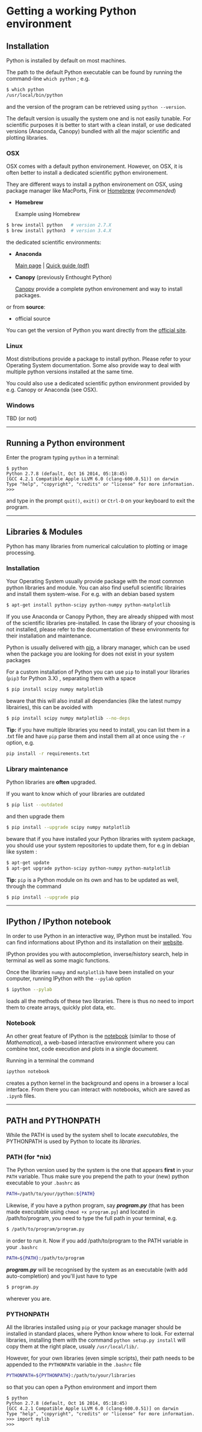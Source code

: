# Getting a working Python environment

## Installation

Python is installed by default on most machines.

The path to the default Python executable can be found by running the command-line
`which python` ; e.g.
```bash
$ which python
/usr/local/bin/python
```
and the version of the program can be retrieved using `python --version`.

The default version is usually the system one and is not easily tunable.
For scientific purposes it is better to start with a clean install, or use dedicated versions (Anaconda, Canopy) bundled with all the major scientific and plotting libraries.

### OSX
OSX comes with a default python environement. However, on OSX, it is often better to install a dedicated scientific python environement.

They are different ways to install a python environement on OSX, using package manager like MacPorts, Fink or [Homebrew](http://brew.sh/) (_recommended_)

* **Homebrew**

    Example using Homebrew

```bash
$ brew install python   # version 2.7.X
$ brew install python3  # version 3.4.X
```

the dedicated scientific environments:

* **Anaconda**

    [Main page](https://store.continuum.io/cshop/anaconda/) | [Quick guide (pdf)](https://store.continuum.io/static/img/Anaconda-Quickstart.pdf)


* **Canopy** (previously Enthought Python)


    [Canopy](https://www.enthought.com/products/canopy/) provide a complete python environement and way to install packages.

or from **source**:

* official source

You can get the version of Python you want directly from the [official site](https://www.python.org/downloads/).

### Linux

Most distributions provide a package to install python. Please refer to your Operating System documentation. Some also provide way to deal with multiple python versions installed at the same time.

You could also use a dedicated scientific python environment provided by e.g. Canopy or Anaconda (see OSX).

### Windows
TBD (or not)

---
## Running a Python environment

Enter the program typing `python` in a terminal:
```
$ python
Python 2.7.8 (default, Oct 16 2014, 05:18:45)
[GCC 4.2.1 Compatible Apple LLVM 6.0 (clang-600.0.51)] on darwin
Type "help", "copyright", "credits" or "license" for more information.
>>>
```
and type in the prompt `quit()`, `exit()` or `Ctrl-D` on your keyboard to exit the program.

---

## Libraries & Modules

Python has many libraries from numerical calculation to plotting or image processing.

### Installation

Your Operating System usually provide package with the most common python libraries and module. You can also find usefull scientific librairies and install them system-wise. For e.g. with an debian based system 
```bash
$ apt-get install python-scipy python-numpy python-matplotlib
```
If you use Anaconda or Canopy Python, they are already shipped with most of the scientific libraries pre-installed.
In case the library of your choosing is not installed, please refer to the documentation of these environments for their installation and maintenance.

Python is usually delivered with [pip](https://pip.pypa.io/en/latest/), a library manager, which can be used when the package you are looking for does not exist in your system packages

For a custom installation of Python you can use `pip` to install your libraries (`pip3` for Python 3.X) , separating them with a space
```bash
$ pip install scipy numpy matplotlib
```
beware that this will also install all dependancies (like the latest numpy librairies), this can be avoided with
```bash
$ pip install scipy numpy matplotlib --no-deps
```

__Tip:__ if you have multiple libraries you need to install, you can list them in a .txt file and have `pip` parse them and install them all at once using the `-r` option, e.g.
```bash
pip install -r requirements.txt
```


### Library maintenance

Python libraries are __often__ upgraded.

If you want to know which of your libraries are outdated
```bash
$ pip list --outdated
```
and then upgrade them
```bash
$ pip install --upgrade scipy numpy matplotlib
```
beware that if you have installed your Python libraries with system package, you should use your system repositories to update them, for e.g in debian like system : 
```bash
$ apt-get update
$ apt-get upgrade python-scipy python-numpy python-matplotlib
```

__Tip:__ `pip` is a Python module on its own and has to be updated as well, through the command
```bash
$ pip install --upgrade pip
```

---
## IPython / IPython notebook

In order to use Python in an interactive way, IPython must be installed. You can find informations about IPython and its installation on their [website](http://ipython.org/install.html).

IPython provides you with autocompletion, inverse/history search, help in terminal as well as some magic functions.

Once the libraries `numpy` and `matplotlib` have been installed on your computer, running IPython with the `--pylab` option
```bash
$ ipython --pylab
```
loads all the methods of these two libraries. There is thus no need to import them to create arrays, quickly plot data, etc.

### Notebook

An other great feature of IPython is the [notebook](http://ipython.org/notebook.html) (similar to those of *Mathematica*), a web-based interactive environment where you can combine text, code execution and plots in a single document.

Running in a terminal the command
```bash
ipython notebook
```
creates a python kernel in the background and opens in a browser a local interface. From there you can interact with notebooks, which are saved as `.ipynb` files.

---
## PATH and PYTHONPATH

While the PATH is used by the system shell to locate _executables_, the PYTHONPATH is used by Python to locate its _libraries_.

### PATH (for *nix)

The Python version used by the system is the one that appears __first__ in your `PATH` variable.
Thus make sure you prepend the path to your (new) python executable to your `.bashrc` as

```bash
PATH=/path/to/your/python:${PATH}
```

Likewise, if you have a python program, say ___program.py___ (that has been made executable using `chmod +x program.py`) and located in /path/to/program, you need to type the full path in your terminal, e.g.

```bash
$ /path/to/program/program.py
```

in order to run it.
Now if you add /path/to/program to the PATH variable in your `.bashrc`

```bash
PATH=${PATH}:/path/to/program
```

___program.py___ will be recognised by the system as an executable (with add auto-completion) and you'll just have to type

```bash
$ program.py
```

wherever you are.

### PYTHONPATH

All the libraries installed using `pip` or your package manager should be installed in standard places, where Python know where to look. For external libraries, installing them with the command `python setup.py install` will copy them at the right place, usualy `/usr/local/lib/`.

However, for your own libraries (even simple scripts), their path needs to be appended to the `PYTHONPATH` variable in the `.bashrc` file

```bash
PYTHONPATH=${PYTHONPATH}:/path/to/your/libraries
```

so that you can open a Python environment and import them
```
$ python
Python 2.7.8 (default, Oct 16 2014, 05:18:45)
[GCC 4.2.1 Compatible Apple LLVM 6.0 (clang-600.0.51)] on darwin
Type "help", "copyright", "credits" or "license" for more information.
>>> import mylib
>>>
```
